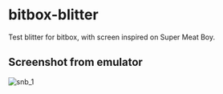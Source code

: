 # bitbox-blitter
Test blitter for bitbox, with screen inspired on Super Meat Boy.

## Screenshot from emulator

![snb_1](https://user-images.githubusercontent.com/34912951/37690411-76a73ee0-2c89-11e8-9726-13184b76c826.png)
